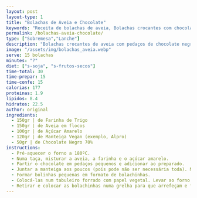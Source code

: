 ```yaml
---
layout: post
layout-type: 1
title: "Bolachas de Aveia e Chocolate"
keywords: "Receita de bolachas de aveia, Bolachas crocantes com chocolate, Como fazer bolachas veganas, Bolachas caseiras sem soja, Sobremesa fácil com aveia, Bolachas de aveia, Bolachas veganas, Receita com chocolate negro, Sobremesa caseira, Lanche saudável, Receita fácil de bolachas de aveia com chocolate, Como fazer bolachas crocantes veganas em casa, Bolachas caseiras sem soja e sem frutos secos, Lanche saudável com aveia e chocolate, Bolachas veganas de aveia com pedaços de chocolate negro, Sobremesa rápida com ingredientes simples, Receita económica de bolachas para lanche, Bolachas crocantes e saudáveis, Manteiga vegan em receitas doces, Aveia em sobremesas caseiras, Receita sem lactose, Snack prático e vegano, Bolachas sem ovos e sem leite, Pedaços de chocolate negro em receitas, Sobremesas rápidas para o dia-a-dia, Lanche vegano fácil, Como assar bolachas perfeitas"
permalink: /bolachas-aveia-chocolate/
type: ["Sobremesa","Lanche"]
description: "Bolachas crocantes de aveia com pedaços de chocolate negro"
image: "/assets/img/bolachas_aveia.webp"
serve: 15 bolachas
minutes: "?"
diet: ["s-soja", "s-frutos-secos"]
time-total: 30
time-prepar: 15
time-confe: 15
calorias: 177
proteinas: 1.9
lipidos: 8.4
hidratos: 22.5
author: original
ingredients:
  - 150gr | de Farinha de Trigo
  - 150gr | de Aveia em flocos
  - 100gr | de Açúcar Amarelo
  - 120gr | de Manteiga Vegan (exemplo, Alpro)
  - 50gr | de Chocolate Negro 70%
instructions:
  - Pré-aquecer o forno a 180ºC.
  - Numa taça, misturar a aveia, a farinha e o açúcar amarelo.
  - Partir o chocolate em pedaços pequenos e adicionar ao preparado.
  - Juntar a manteiga aos poucos (pois pode não ser necessária toda). Misturar até conseguir obter uma bola.
  - Formar bolinhas pequenas em formato de bolachinhas.
  - Colocá-las num tabuleiro forrado com papel vegetal. Levar ao forno a 180º durante cerca de 15 minutos (dependendo do forno).
  - Retirar e colocar as bolachinhas numa grelha para que arrefeçam e fiquem crocantes.
---
```

